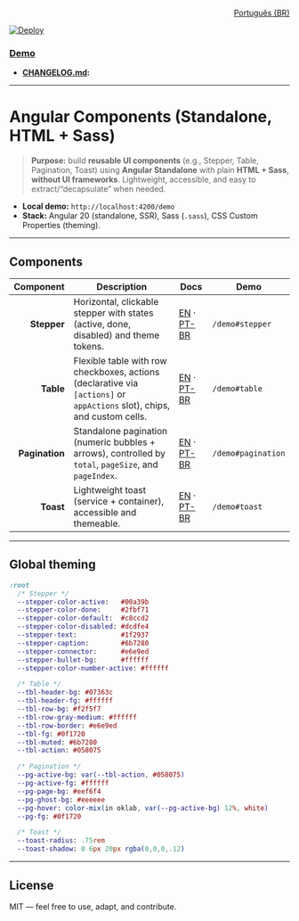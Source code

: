 <p align="right"><a href="./README.pt-BR.md">Português (BR)</a></p>

[![Deploy](https://github.com/AysllaGomes/angular-components/actions/workflows/deploy.yml/badge.svg)](.github/workflows/deploy.yml)
### **[Demo](https://aysllagomes.github.io/angular-components.github.io/demo)**

- **[CHANGELOG.md](./CHANGELOG.md):**
---

# Angular Components (Standalone, HTML + Sass)

> **Purpose:** build **reusable UI components** (e.g., Stepper, Table, Pagination, Toast) using **Angular Standalone** with plain **HTML + Sass**, **without UI frameworks**. Lightweight, accessible, and easy to extract/“decapsulate” when needed.

- **Local demo:** `http://localhost:4200/demo`
- **Stack:** Angular 20 (standalone, SSR), Sass (`.sass`), CSS Custom Properties (theming).

---

## Components

| Component | Description | Docs | Demo |
|---------:|-------------|------|------|
| **Stepper** | Horizontal, clickable stepper with states (active, done, disabled) and theme tokens. | [EN](src/app/shared/components/stepper/stepper.en.md) · [PT-BR](src/app/shared/components/stepper/stepper.md) | `/demo#stepper` |
| **Table** | Flexible table with row checkboxes, actions (declarative via `[actions]` or `appActions` slot), chips, and custom cells. | [EN](src/app/shared/components/table/table.en.md) · [PT-BR](src/app/shared/components/table/table.md) | `/demo#table` |
| **Pagination** | Standalone pagination (numeric bubbles + arrows), controlled by `total`, `pageSize`, and `pageIndex`. | [EN](src/app/shared/components/pagination/pagination.en.md) · [PT-BR](src/app/shared/components/pagination/pagination.md) | `/demo#pagination` |
| **Toast** | Lightweight toast (service + container), accessible and themeable. | [EN](src/app/shared/components/toast/toast.en.md) · [PT-BR](src/app/shared/components/toast/toast.md) | `/demo#toast` |

---

## Global theming

```sass
:root
  /* Stepper */
  --stepper-color-active:   #00a39b
  --stepper-color-done:     #2fbf71
  --stepper-color-default:  #c8ccd2
  --stepper-color-disabled: #dcdfe4
  --stepper-text:           #1f2937
  --stepper-caption:        #6b7280
  --stepper-connector:      #e6e9ed
  --stepper-bullet-bg:      #ffffff
  --stepper-color-number-active: #ffffff

  /* Table */
  --tbl-header-bg: #07363c
  --tbl-header-fg: #ffffff
  --tbl-row-bg: #f2f5f7
  --tbl-row-gray-medium: #ffffff
  --tbl-row-border: #e6e9ed
  --tbl-fg: #0f1720
  --tbl-muted: #6b7280
  --tbl-action: #058075

  /* Pagination */
  --pg-active-bg: var(--tbl-action, #058075)
  --pg-active-fg: #ffffff
  --pg-page-bg: #eef6f4
  --pg-ghost-bg: #eeeeee
  --pg-hover: color-mix(in oklab, var(--pg-active-bg) 12%, white)
  --pg-fg: #0f1720

  /* Toast */
  --toast-radius: .75rem
  --toast-shadow: 0 6px 20px rgba(0,0,0,.12)
```

---

## License

MIT — feel free to use, adapt, and contribute.
